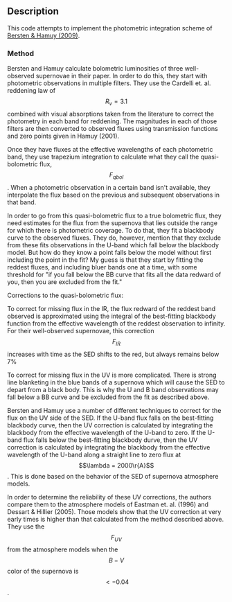 ## Description

This code attempts to implement the photometric integration scheme of [Bersten & Hamuy (2009)](http://iopscience.iop.org/0004-637X/701/1/200).

### Method

Bersten and Hamuy calculate bolometric luminosities of three well-observed supernovae in their paper.
In order to do this, they start with photometric observations in multiple filters.
They use the Cardelli et. al. reddening law of $$R_v = 3.1$$ combined with visual absorptions taken from the literature to correct the photometry in each band for reddening.
The magnitudes in each of those filters are then converted to observed fluxes using transmission functions and zero points given in Hamuy (2001).

Once they have fluxes at the effective wavelengths of each photometric band, they use trapezium integration to calculate what they call the quasi-bolometric flux, $$F_{qbol}$$.
When a photometric observation in a certain band isn't available, they interpolate the flux based on the previous and subsequent observations in that band.

In order to go from this quasi-bolometric flux to a true bolometric flux, they need estimates for the flux from the supernova that lies outside the range for which there is photometric coverage.
To do that, they fit a blackbody curve to the observed fluxes.
They do, however, mention that they exclude from these fits observations in the U-band which fall below the blackbody model.
But how do they know a point falls below the model without first including the point in the fit?
My guess is that they start by fitting the reddest fluxes, and including bluer bands one at a time, with some threshold for "if you fall below the BB curve that fits all the data redward of you, then you are excluded from the fit."

Corrections to the quasi-bolometric flux:

To correct for missing flux in the IR, the flux redward of the reddest band observed is approximated using the integral of the best-fitting blackbody function from the effective wavelength of the reddest observation to infinity.
For their well-observed supernovae, this correction $$F_{IR}$$  increases with time as the SED shifts to the red, but always remains below 7%

To correct for missing flux in the UV is more complicated.
There is strong line blanketing in the blue bands of a supernova which will cause the SED to depart from a black body.
This is why the U and B band observations may fall below a BB curve and be excluded from the fit as described above.

Bersten and Hamuy use a number of different techniques to correct for the flux on the UV side of the SED.
If the U-band flux falls on the best-fitting blackbody curve, then the UV correction is calculated by integrating the blackbody from the effective wavelength of the U-band to zero.
If the U-band flux falls below the best-fitting blackbody durve, then the UV correction is calculated by integrating the blackbody from the effective wavelength of the U-band along a straight line to zero flux at $$\lambda = 2000\r{A}$$.
This is done based on the behavior of the SED of supernova atmosphere models.

In order to determine the reliability of these UV corrections, the authors compare them to the atmosphere models of Eastman et. al. (1996) and Dessart & Hillier (2005).
Those models show that the UV correction at very early times is higher than that calculated from the method described above.
They use the $$F_{UV}$$ from the atmosphere models when the $$B-V$$ color of the supernova is $$< -0.04$$.
